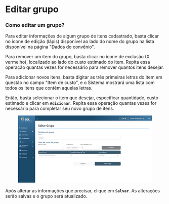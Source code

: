 # Editar grupo

### Como editar um grupo?

Para editar informações de algum grupo de itens cadastrado, basta clicar no ícone de edição (lápis) disponível ao lado do nome do grupo na lista disponível na página "Dados do convênio".

Para remover um item do grupo, basta clicar no ícone de exclusão (X vermelho), localizado ao lado do custo estimado do item. Repita essa operação quantas vezes for necessário para remover quantos itens desejar.

Para adicionar novos itens, basta digitar as três primeiras letras do item em questão no campo "Item de custo", e o Sistema mostrará uma lista com todos os itens que contêm aquelas letras.

Então, basta selecionar o item que desejar, especificar quantidade, custo estimado e clicar em **`Adicionar`**. Repita essa operação quantas vezes for necessário para completar seu novo grupo de itens.

<figure><img src="../../../../.gitbook/assets/edit-grupo.png" alt=""><figcaption></figcaption></figure>

Após alterar as informações que precisar, clique em **`Salvar`**. As alterações serão salvas e o grupo será atualizado.
